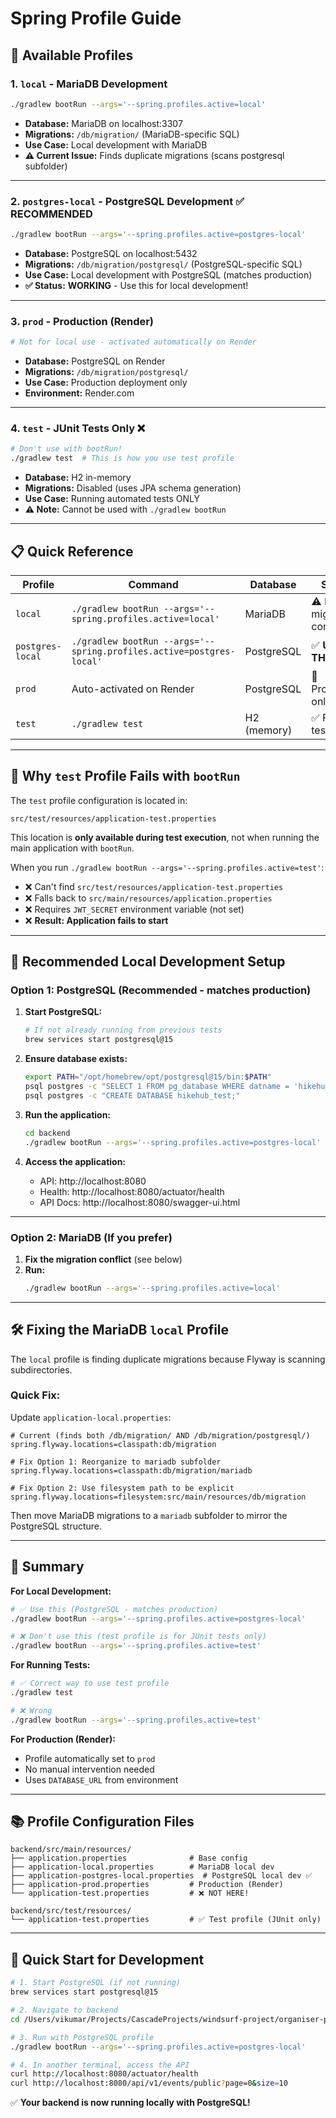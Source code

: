 # Spring Profile Guide

## 🎯 Available Profiles

### 1. **`local`** - MariaDB Development
```bash
./gradlew bootRun --args='--spring.profiles.active=local'
```
- **Database:** MariaDB on localhost:3307
- **Migrations:** `/db/migration/` (MariaDB-specific SQL)
- **Use Case:** Local development with MariaDB
- **⚠️ Current Issue:** Finds duplicate migrations (scans postgresql subfolder)

---

### 2. **`postgres-local`** - PostgreSQL Development ✅ **RECOMMENDED**
```bash
./gradlew bootRun --args='--spring.profiles.active=postgres-local'
```
- **Database:** PostgreSQL on localhost:5432
- **Migrations:** `/db/migration/postgresql/` (PostgreSQL-specific SQL)
- **Use Case:** Local development with PostgreSQL (matches production)
- **✅ Status:** **WORKING** - Use this for local development!

---

### 3. **`prod`** - Production (Render)
```bash
# Not for local use - activated automatically on Render
```
- **Database:** PostgreSQL on Render
- **Migrations:** `/db/migration/postgresql/`
- **Use Case:** Production deployment only
- **Environment:** Render.com

---

### 4. **`test`** - JUnit Tests Only ❌
```bash
# Don't use with bootRun!
./gradlew test  # This is how you use test profile
```
- **Database:** H2 in-memory
- **Migrations:** Disabled (uses JPA schema generation)
- **Use Case:** Running automated tests ONLY
- **⚠️ Note:** Cannot be used with `./gradlew bootRun`

---

## 📋 Quick Reference

| Profile | Command | Database | Status |
|---------|---------|----------|--------|
| `local` | `./gradlew bootRun --args='--spring.profiles.active=local'` | MariaDB | ⚠️ Has migration conflict |
| `postgres-local` | `./gradlew bootRun --args='--spring.profiles.active=postgres-local'` | PostgreSQL | ✅ **USE THIS** |
| `prod` | Auto-activated on Render | PostgreSQL | 🚀 Production only |
| `test` | `./gradlew test` | H2 (memory) | ✅ For tests only |

---

## 🔧 Why `test` Profile Fails with `bootRun`

The `test` profile configuration is located in:
```
src/test/resources/application-test.properties
```

This location is **only available during test execution**, not when running the main application with `bootRun`.

When you run `./gradlew bootRun --args='--spring.profiles.active=test'`:
- ❌ Can't find `src/test/resources/application-test.properties`
- ❌ Falls back to `src/main/resources/application.properties`
- ❌ Requires `JWT_SECRET` environment variable (not set)
- ❌ **Result: Application fails to start**

---

## 🚀 Recommended Local Development Setup

### Option 1: PostgreSQL (Recommended - matches production)

1. **Start PostgreSQL:**
   ```bash
   # If not already running from previous tests
   brew services start postgresql@15
   ```

2. **Ensure database exists:**
   ```bash
   export PATH="/opt/homebrew/opt/postgresql@15/bin:$PATH"
   psql postgres -c "SELECT 1 FROM pg_database WHERE datname = 'hikehub_test'" | grep -q 1 || \
   psql postgres -c "CREATE DATABASE hikehub_test;"
   ```

3. **Run the application:**
   ```bash
   cd backend
   ./gradlew bootRun --args='--spring.profiles.active=postgres-local'
   ```

4. **Access the application:**
   - API: http://localhost:8080
   - Health: http://localhost:8080/actuator/health
   - API Docs: http://localhost:8080/swagger-ui.html

---

### Option 2: MariaDB (If you prefer)

1. **Fix the migration conflict** (see below)
2. **Run:**
   ```bash
   ./gradlew bootRun --args='--spring.profiles.active=local'
   ```

---

## 🛠️ Fixing the MariaDB `local` Profile

The `local` profile is finding duplicate migrations because Flyway is scanning subdirectories.

### Quick Fix:
Update `application-local.properties`:

```properties
# Current (finds both /db/migration/ AND /db/migration/postgresql/)
spring.flyway.locations=classpath:db/migration

# Fix Option 1: Reorganize to mariadb subfolder
spring.flyway.locations=classpath:db/migration/mariadb

# Fix Option 2: Use filesystem path to be explicit
spring.flyway.locations=filesystem:src/main/resources/db/migration
```

Then move MariaDB migrations to a `mariadb` subfolder to mirror the PostgreSQL structure.

---

## 🎯 Summary

**For Local Development:**
```bash
# ✅ Use this (PostgreSQL - matches production)
./gradlew bootRun --args='--spring.profiles.active=postgres-local'

# ❌ Don't use this (test profile is for JUnit tests only)
./gradlew bootRun --args='--spring.profiles.active=test'
```

**For Running Tests:**
```bash
# ✅ Correct way to use test profile
./gradlew test

# ❌ Wrong
./gradlew bootRun --args='--spring.profiles.active=test'
```

**For Production (Render):**
- Profile automatically set to `prod`
- No manual intervention needed
- Uses `DATABASE_URL` from environment

---

## 📚 Profile Configuration Files

```
backend/src/main/resources/
├── application.properties              # Base config
├── application-local.properties        # MariaDB local dev
├── application-postgres-local.properties  # PostgreSQL local dev ✅
├── application-prod.properties         # Production (Render)
└── application-test.properties         # ❌ NOT HERE!

backend/src/test/resources/
└── application-test.properties         # ✅ Test profile (JUnit only)
```

---

## 🎉 Quick Start for Development

```bash
# 1. Start PostgreSQL (if not running)
brew services start postgresql@15

# 2. Navigate to backend
cd /Users/vikumar/Projects/CascadeProjects/windsurf-project/organiser-platform/backend

# 3. Run with PostgreSQL profile
./gradlew bootRun --args='--spring.profiles.active=postgres-local'

# 4. In another terminal, access the API
curl http://localhost:8080/actuator/health
curl http://localhost:8080/api/v1/events/public?page=0&size=10
```

✅ **Your backend is now running locally with PostgreSQL!**
